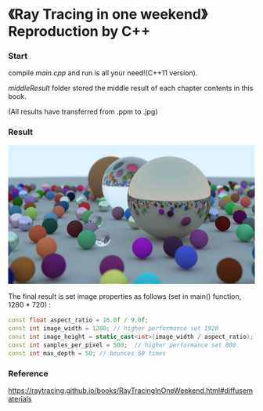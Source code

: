# 《Ray Tracing in one weekend》 Reproduction by C++

### Start

compile *main.cpp* and run is all your need!(C++11 version).

*middleResult* folder stored the middle result of each chapter contents in this book.

(All results have transferred from .ppm to .jpg)

### Result

![1](./FinalResult/demo.jpg)



 The final result is set image properties as follows  (set in main() function, 1280 * 720)  :

```c++
const float aspect_ratio = 16.0f / 9.0f;
const int image_width = 1280; // higher performance set 1920
const int image_height = static_cast<int>(image_width / aspect_ratio);
const int samples_per_pixel = 500;  // higher performance set 800
const int max_depth = 50; // bounces 50 times
```



### Reference

https://raytracing.github.io/books/RayTracingInOneWeekend.html#diffusematerials

